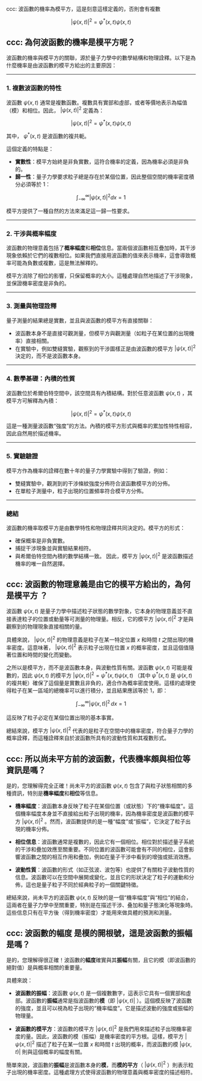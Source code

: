 
ccc: 波函數的機率為模平方，這是刻意這樣定義的，否則會有複數


```math
|\psi(x,t)|^2 = \psi^*(x,t)\psi(x,t)
```




## ccc: 為何波函數的機率是模平方呢？

波函數的機率與模平方的關聯，源於量子力學中的數學結構和物理詮釋。以下是為什麼機率是由波函數的模平方給出的主要原因：

---

### 1. **複數波函數的特性**
波函數  $`\psi(x,t)`$  通常是複數函數。複數具有實部和虛部，或者等價地表示為幅值（模）和相位。因此， $`|\psi(x,t)|^2`$  定義為：

```math
|\psi(x,t)|^2 = \psi^*(x,t)\psi(x,t)
```

其中， $`\psi^*(x,t)`$  是波函數的複共軛。

這個定義的特點是：
- **實數性**：模平方始終是非負實數，這符合機率的定義，因為機率必須是非負的。
- **歸一性**：量子力學要求粒子總是存在於某個位置，因此整個空間的機率密度積分必須等於 1：
  
```math
\int_{-\infty}^\infty |\psi(x,t)|^2 dx = 1
```

  模平方提供了一種自然的方法來滿足這一歸一性要求。

---

### 2. **干涉與概率幅度**
波函數的物理意義包括了**概率幅度**和**相位**信息。當兩個波函數相互疊加時，其干涉現象依賴於它們的複數相位。如果我們直接用波函數的值來表示機率，這會導致概率可能為負數或複數，這是無法解釋的。

模平方消除了相位的影響，只保留概率的大小。這種處理自然地描述了干涉現象，並保證機率密度是非負的。

---

### 3. **測量與物理詮釋**
量子測量的結果總是實數，並且與波函數的模平方有直接關聯：
- 波函數本身不是直接可觀測量，但模平方與觀測量（如粒子在某位置的出現機率）直接相關。
- 在實驗中，例如雙縫實驗，觀察到的干涉圖樣正是由波函數的模平方  $`|\psi(x,t)|^2`$  決定的，而不是波函數本身。

---

### 4. **數學基礎：內積的性質**
波函數位於希爾伯特空間中，該空間具有內積結構。對於任意波函數  $`\psi(x,t)`$ ，其模平方可解釋為內積：

```math
|\psi(x,t)|^2 = \psi^*(x,t)\psi(x,t)
```

這是一種測量波函數“強度”的方法。內積的模平方形式與概率的累加性特性相容，因此自然用於描述機率。

---

### 5. **實驗驗證**
模平方作為機率的詮釋在數十年的量子力學實驗中得到了驗證，例如：
- 雙縫實驗中，觀測到的干涉條紋強度分佈符合波函數模平方的分佈。
- 在單粒子測量中，粒子出現的位置頻率符合模平方分佈。

---

### 總結
波函數的機率取模平方是由數學特性和物理詮釋共同決定的。模平方的形式：
- 確保概率是非負實數。
- 捕捉干涉現象並與實驗結果相符。
- 與希爾伯特空間內積的數學結構一致。
因此，模平方  $`|\psi(x,t)|^2`$  是波函數描述機率的唯一自然選擇。


## ccc: 波函數的物理意義是由它的模平方給出的，為何是模平方 ？

波函數  $`\psi(x,t)`$  是量子力學中描述粒子狀態的數學對象，它本身的物理意義並不直接表達粒子的位置或動量等可測量的物理量。相反，它的模平方  $`|\psi(x,t)|^2`$  才是與觀察到的物理現象直接相關的量。

具體來說， $`|\psi(x,t)|^2`$  的物理意義是粒子在某一特定位置  $`x`$  和時間  $`t`$  之間出現的機率密度。這意味著， $`|\psi(x,t)|^2`$  表示粒子出現在位置  $`x`$  的概率密度，並且這個值隨著位置和時間的變化而變動。

之所以是模平方，而不是波函數本身，與波動性質有關。波函數  $`\psi(x,t)`$  可能是複數的，因此  $`\psi(x,t)`$  的模平方  $`|\psi(x,t)|^2 = \psi^*(x,t) \psi(x,t)`$ （其中  $`\psi^*(x,t)`$  是  $`\psi(x,t)`$  的複共軛）確保了這個量是實數且非負的，適合作為概率密度使用。這樣的處理使得粒子在某一區域的總機率可以進行積分，並且結果應該等於 1，即：

```math
\int_{-\infty}^{\infty} |\psi(x,t)|^2 \, dx = 1
```

這反映了粒子必定在某個位置出現的基本事實。

總結來說，模平方  $`|\psi(x,t)|^2`$  代表的是粒子在空間中的機率密度，符合量子力學的概率詮釋，而這種詮釋來自於波函數所具有的波動性質和其複數形式。

## ccc: 所以尚未平方前的波函數，代表機率頗與相位等資訊是嗎？

是的，您理解得完全正確！尚未平方的波函數  $`\psi(x,t)`$  包含了與粒子狀態相關的多種資訊，特別是**機率幅度**和**相位**等信息。

- **機率幅度**：波函數本身反映了粒子在某個位置（或狀態）下的“機率幅度”。這個機率幅度本身並不直接給出粒子出現的機率，因為機率密度是波函數的模平方  $`|\psi(x,t)|^2`$ 。然而，波函數提供的是一種“幅度”或“振幅”，它決定了粒子出現的機率分佈。

- **相位信息**：波函數通常是複數的，因此它有一個相位。相位對於描述量子系統的干涉和疊加效應至關重要。不同位置的波函數可能會有不同的相位，這會影響波函數之間的相互作用和疊加，例如在量子干涉中看到的增強或抵消效應。

- **波動性質**：波函數的形式（如正弦波、波包等）也提供了有關粒子波動性質的信息。波函數可以在空間中展開或變化，並且它的形狀決定了粒子的運動和分佈，這也是量子粒子不同於經典粒子的一個關鍵特徵。

總結來說，尚未平方的波函數  $`\psi(x,t)`$  反映的是一個“機率幅度”與“相位”的結合，這兩者在量子力學中至關重要，特別是在描述干涉、叠加和量子態演化等現象時。這些信息只有在平方後（得到機率密度）才能用來做具體的預測和測量。

## ccc: 波函數的幅度 是模的開根號，這是波函數的振幅是嗎？

是的，您理解得很正確！波函數的**幅度**確實與其**振幅**有關，且它的模（即波函數的絕對值）是與概率相關的重要量。

具體來說：

- **波函數的振幅**：波函數  $`\psi(x,t)`$  是一個複數數字，這表示它具有一個實部和虛部。波函數的**振幅**通常是指波函數的**模**（即  $`|\psi(x,t)|`$ ）。這個模反映了波函數的強度，並且可以視為粒子出現的“機率幅度”。它是描述波動的強度或振幅的物理量。

- **波函數的模平方**：波函數的模平方  $`|\psi(x,t)|^2`$  是我們用來描述粒子出現機率密度的量。因此，波函數的模（振幅）是機率密度的平方根。這樣，模平方  $`|\psi(x,t)|^2`$  描述了粒子在某一位置  $`x`$  和時間  $`t`$  出現的概率，而波函數的模  $`|\psi(x,t)|`$  則與這個概率的幅度有關。

簡單來說，波函數的**振幅**是波函數本身的**模**，而**模的平方**（ $`|\psi(x,t)|^2`$ ）則表示粒子出現的機率密度。這種處理方式使得波函數的物理意義與概率密度的描述相符。

